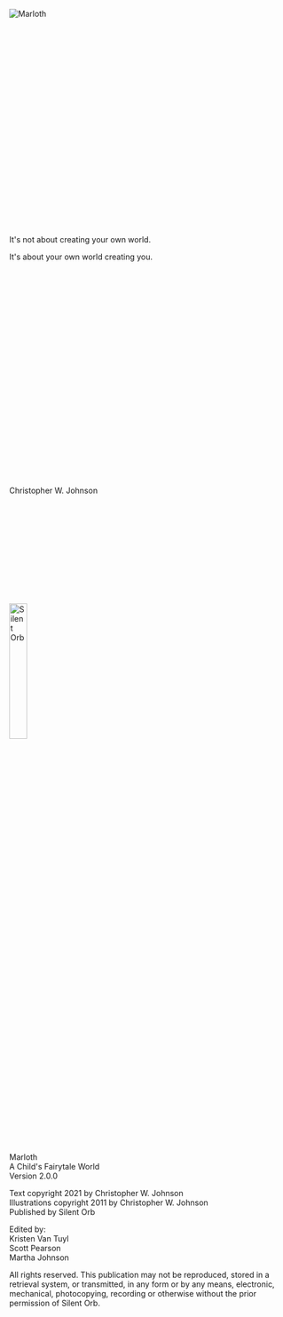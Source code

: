 <div style="height: 10%"></div>

<img class="centered-image" src="file://src/assets/images/fairytale/title.png" alt="Marloth"/>

<div style="height: 10%"></div>

<div class="centered-text">
It's not about creating your own world.

It's about your own world creating you.
</div>

<div style="height: 10%"></div>

<div class="author-large">Christopher W. Johnson</div>

<div style="height: 5%"></div>

<img class="centered-image" style="width: 25%;" src="file://src/assets/images/common/silentorb.svg" alt="Silent Orb"/>

<div class="page-break"></div>

<div class="centered-text">

<p>
<div>Marloth</div>
<div>A Child's Fairytale World</div>
<div>Version 2.0.0</div>
</p>

<p>
<div>Text copyright 2021 by Christopher W. Johnson</div>
<div>Illustrations copyright 2011 by Christopher W. Johnson</div>
<div>Published by Silent Orb</div>
</p>

<p>
<div>Edited by:</div>
<div>Kristen Van Tuyl</div>
<div>Scott Pearson</div>
<div>Martha Johnson</div>
</p>

All rights reserved. This publication may not be reproduced, stored in a retrieval system, or transmitted, in any form or by any means, electronic, mechanical, photocopying, recording or otherwise without the prior permission of Silent Orb.
</div>
